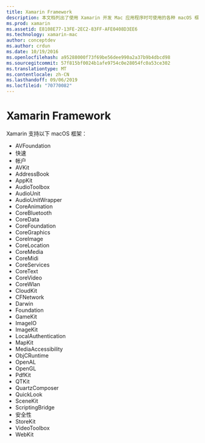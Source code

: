 ```yaml
---
title: Xamarin Framework
description: 本文档列出了使用 Xamarin 开发 Mac 应用程序时可使用的各种 macOS 框架。
ms.prod: xamarin
ms.assetid: E8108E77-13FE-2EC2-83FF-AFE0408D3EE6
ms.technology: xamarin-mac
author: conceptdev
ms.author: crdun
ms.date: 10/19/2016
ms.openlocfilehash: a95288000f73f69be56dee990a2a37b9b4dbcd98
ms.sourcegitcommit: 57f815bf0024b1afe9754c0e28054fc0a53ce302
ms.translationtype: MT
ms.contentlocale: zh-CN
ms.lasthandoff: 09/06/2019
ms.locfileid: "70770082"
---
```

# <a name="xamarinmac-frameworks"></a>Xamarin Framework

Xamarin 支持以下 macOS 框架：

- AVFoundation 
- 快速
- 帐户
- AVKit
- AddressBook 
- AppKit 
- AudioToolbox 
- AudioUnit 
- AudioUnitWrapper 
- CoreAnimation 
- CoreBluetooth 
- CoreData 
- CoreFoundation 
- CoreGraphics 
- CoreImage 
- CoreLocation 
- CoreMedia 
- CoreMidi 
- CoreServices 
- CoreText 
- CoreVideo 
- CoreWlan 
- CloudKit
- CFNetwork
- Darwin 
- Foundation 
- GameKit 
- ImageIO 
- ImageKit 
- LocalAuthentication
- MapKit
- MediaAccessibility
- ObjCRuntime 
- OpenAL 
- OpenGL 
- PdfKit 
- QTKit 
- QuartzComposer 
- QuickLook 
- SceneKit 
- ScriptingBridge 
- 安全性 
- StoreKit 
- VideoToolbox
- WebKit
